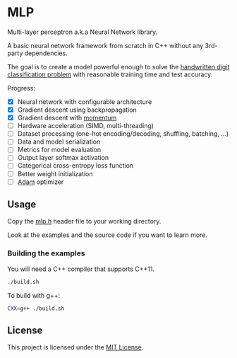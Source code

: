 # MLP

Multi-layer perceptron a.k.a Neural Network library.

A basic neural network framework from scratch in C++ without any 3rd-party
dependencies.

The goal is to create a model powerful enough to solve the [handwritten digit
classification problem][1] with reasonable training time and test accuracy.

Progress:

- [x] Neural network with configurable architecture
- [x] Gradient descent using backpropagation
- [x] Gradient descent with [momentum][2]
- [ ] Hardware acceleration (SIMD, multi-threading)
- [ ] Dataset processing (one-hot encoding/decoding, shuffling, batching, ...)
- [ ] Data and model serialization
- [ ] Metrics for model evaluation
- [ ] Output layer softmax activation
- [ ] Categorical cross-entropy loss function
- [ ] Better weight initialization
- [ ] [Adam][3] optimizer

## Usage

Copy the [mlp.h](mlp.h) header file to your working directory.

Look at the examples and the source code if you want to learn more.

### Building the examples

You will need a C++ compiler that supports C++11.

```bash
./build.sh
```

To build with g++:

```bash
CXX=g++ ./build.sh
```

## License

This project is licensed under the [MIT License](LICENSE).

[//]: # (References)
[1]: <https://en.wikipedia.org/wiki/MNIST_database>
[2]: <https://optimization.cbe.cornell.edu/index.php?title=Momentum>
[3]: <https://optimization.cbe.cornell.edu/index.php?title=Adam>

